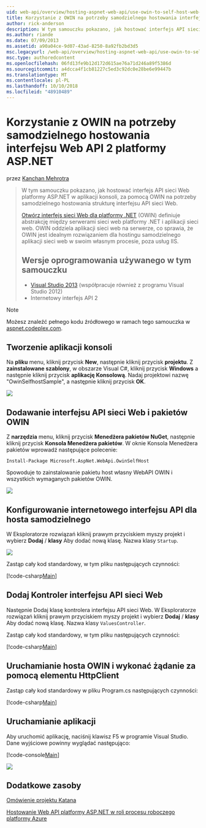 ```yaml
---
uid: web-api/overview/hosting-aspnet-web-api/use-owin-to-self-host-web-api
title: Korzystanie z OWIN na potrzeby samodzielnego hostowania interfejsu Web API 2 platformy ASP.NET | Dokumentacja firmy Microsoft
author: rick-anderson
description: W tym samouczku pokazano, jak hostować interfejs API sieci Web platformy ASP.NET w aplikacji konsoli, za pomocą OWIN na potrzeby samodzielnego hostowania strukturę interfejsu API sieci Web. Otwórz interfejs sieci Web dla platformy .NET (OWIN) d...
ms.author: riande
ms.date: 07/09/2013
ms.assetid: a90a04ce-9d07-43ad-8250-8a92fb2bd3d5
msc.legacyurl: /web-api/overview/hosting-aspnet-web-api/use-owin-to-self-host-web-api
msc.type: authoredcontent
ms.openlocfilehash: 06fd13fe9b12d172d615ae76a71d246a89f5386d
ms.sourcegitcommit: a4dcca4f1cb81227c5ed3c92dc0e28be6e99447b
ms.translationtype: MT
ms.contentlocale: pl-PL
ms.lasthandoff: 10/10/2018
ms.locfileid: "48910489"
---
```

<a name="use-owin-to-self-host-aspnet-web-api-2"></a>Korzystanie z OWIN na potrzeby samodzielnego hostowania interfejsu Web API 2 platformy ASP.NET
====================
przez [Kanchan Mehrotra](https://twitter.com/kanchanmeh)

> W tym samouczku pokazano, jak hostować interfejs API sieci Web platformy ASP.NET w aplikacji konsoli, za pomocą OWIN na potrzeby samodzielnego hostowania strukturę interfejsu API sieci Web.
>
> [Otwórz interfejs sieci Web dla platformy .NET](http://owin.org) (OWIN) definiuje abstrakcję między serwerami sieci web platformy .NET i aplikacji sieci web. OWIN oddziela aplikacji sieci web na serwerze, co sprawia, że OWIN jest idealnym rozwiązaniem dla hostingu samodzielnego aplikacji sieci web w swoim własnym procesie, poza usług IIS.
>
> ## <a name="software-versions-used-in-the-tutorial"></a>Wersje oprogramowania używanego w tym samouczku
>
>
> - [Visual Studio 2013](https://my.visualstudio.com/Downloads?q=visual%20studio%202013) (współpracuje również z programu Visual Studio 2012)
> - Internetowy interfejs API 2


> [!NOTE]
> Możesz znaleźć pełnego kodu źródłowego w ramach tego samouczka w [aspnet.codeplex.com](https://aspnet.codeplex.com/SourceControl/latest#Samples/WebApi/OwinSelfhostSample/ReadMe.txt).


## <a name="create-a-console-application"></a>Tworzenie aplikacji konsoli

Na **pliku** menu, kliknij przycisk **New**, następnie kliknij przycisk **projektu**. Z **zainstalowane szablony**, w obszarze Visual C#, kliknij przycisk **Windows** a następnie kliknij przycisk **aplikację Konsolową**. Nadaj projektowi nazwę "OwinSelfhostSample", a następnie kliknij przycisk **OK**.

[![](use-owin-to-self-host-web-api/_static/image2.png)](use-owin-to-self-host-web-api/_static/image1.png)

## <a name="add-the-web-api-and-owin-packages"></a>Dodawanie interfejsu API sieci Web i pakietów OWIN

Z **narzędzia** menu, kliknij przycisk **Menedżera pakietów NuGet**, następnie kliknij przycisk **Konsola Menedżera pakietów**. W oknie Konsola Menedżera pakietów wprowadź następujące polecenie:

`Install-Package Microsoft.AspNet.WebApi.OwinSelfHost`

Spowoduje to zainstalowanie pakietu host własny WebAPI OWIN i wszystkich wymaganych pakietów OWIN.

[![](use-owin-to-self-host-web-api/_static/image4.png)](use-owin-to-self-host-web-api/_static/image3.png)

## <a name="configure-web-api-for-self-host"></a>Konfigurowanie internetowego interfejsu API dla hosta samodzielnego

W Eksploratorze rozwiązań kliknij prawym przyciskiem myszy projekt i wybierz **Dodaj** / **klasy** Aby dodać nową klasę. Nazwa klasy `Startup`.

![](use-owin-to-self-host-web-api/_static/image5.png)

Zastąp cały kod standardowy, w tym pliku następujących czynności:

[!code-csharp[Main](use-owin-to-self-host-web-api/samples/sample1.cs)]

## <a name="add-a-web-api-controller"></a>Dodaj Kontroler interfejsu API sieci Web

Następnie Dodaj klasę kontrolera interfejsu API sieci Web. W Eksploratorze rozwiązań kliknij prawym przyciskiem myszy projekt i wybierz **Dodaj** / **klasy** Aby dodać nową klasę. Nazwa klasy `ValuesController`.

Zastąp cały kod standardowy, w tym pliku następujących czynności:

[!code-csharp[Main](use-owin-to-self-host-web-api/samples/sample2.cs)]

## <a name="start-the-owin-host-and-make-a-request-using-httpclient"></a>Uruchamianie hosta OWIN i wykonać żądanie za pomocą elementu HttpClient

Zastąp cały kod standardowy w pliku Program.cs następujących czynności:

[!code-csharp[Main](use-owin-to-self-host-web-api/samples/sample3.cs)]

## <a name="running-the-application"></a>Uruchamianie aplikacji

Aby uruchomić aplikację, naciśnij klawisz F5 w programie Visual Studio. Dane wyjściowe powinny wyglądać następująco:

[!code-console[Main](use-owin-to-self-host-web-api/samples/sample4.cmd)]

![](use-owin-to-self-host-web-api/_static/image6.png)

## <a name="additional-resources"></a>Dodatkowe zasoby

[Omówienie projektu Katana](../../../aspnet/overview/owin-and-katana/an-overview-of-project-katana.md)

[Hostowanie Web API platformy ASP.NET w roli procesu roboczego platformy Azure](host-aspnet-web-api-in-an-azure-worker-role.md)
